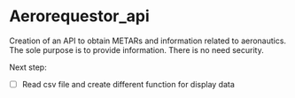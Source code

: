 # Aerorequestor_api
Creation of an API to obtain METARs and information related to aeronautics. 
The sole purpose is to provide information. There is no need security.

Next step:

- [ ]  Read csv file and create different function for display data
